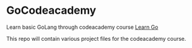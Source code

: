 # GoCodeacademy

Learn basic GoLang through codeacademy course [Learn Go](https://www.codecademy.com/learn/learn-go)

This repo will contain various project files for the codeacademy course.